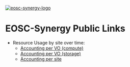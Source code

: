 [![eosc-synergy-logo](https://www.eosc-synergy.eu/wp-content/uploads/logo-color-texto.png)](https://eosc-synergy.eu)
# EOSC-Synergy Public Links

- Resource Usage by site over time:
    - [Accounting per VO (compute)](https://accounting.egi.eu/cloud/vm_num/VO/DATE/2019/4/2022/4/custom-covid.eosc-synergy.eu,covid19.eosc-synergy.eu,eosc-synergy.eu,EOServices-vo.indra.es,lagoproject.net,mswss.ui.savba.sk,o3as.data.kit.edu,saps-vo.i3m.upv.es,synergy.eosc.eu,vo.o3as.data.kit.edu,worsica.vo.incd.pt/onlyinfrajobs/)
    - [Accounting per VO (storage)](https://accounting.egi.eu/cloud/disk/VO/DATE/2019/4/2022/4/custom-covid.eosc-synergy.eu,covid19.eosc-synergy.eu,eosc-synergy.eu,EOServices-vo.indra.es,lagoproject.net,mswss.ui.savba.sk,o3as.data.kit.edu,saps-vo.i3m.upv.es,synergy.eosc.eu,vo.o3as.data.kit.edu,worsica.vo.incd.pt/onlyinfrajobs/)
    - [Accounting per site](https://accounting.egi.eu/cloud/vm_num/SITE/DATE/2019/4/2022/4/custom-covid.eosc-synergy.eu,covid19.eosc-synergy.eu,eosc-synergy.eu,EOServices-vo.indra.es,lagoproject.net,mswss.ui.savba.sk,o3as.data.kit.edu,saps-vo.i3m.upv.es,synergy.eosc.eu,vo.o3as.data.kit.edu,worsica.vo.incd.pt/onlyinfrajobs/)
